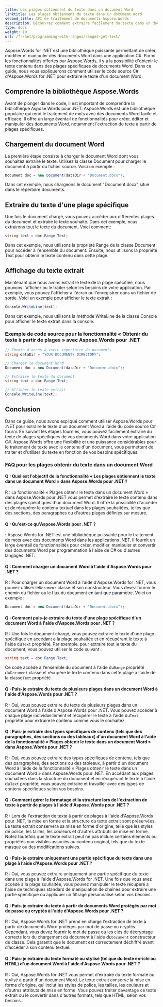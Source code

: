 ```yaml
---
title: Les plages obtiennent du texte dans un document Word
linktitle: Les plages obtiennent du texte dans un document Word
second_title: API de traitement de documents Aspose.Words
description: Découvrez comment extraire facilement du texte dans un document Word à l'aide d'Aspose.Words pour .NET.
type: docs
weight: 10
url: /fr/net/programming-with-ranges/ranges-get-text/
---
```

Aspose.Words for .NET est une bibliothèque puissante permettant de créer, modifier et manipuler des documents Word dans une application C#. Parmi les fonctionnalités offertes par Aspose.Words, il y a la possibilité d'obtenir le texte contenu dans des plages spécifiques de documents Word. Dans ce guide, nous vous expliquerons comment utiliser le code source C# d'Aspose.Words for .NET pour extraire le texte d'un document Word.

## Comprendre la bibliothèque Aspose.Words

Avant de plonger dans le code, il est important de comprendre la bibliothèque Aspose.Words pour .NET. Aspose.Words est une bibliothèque populaire qui rend le traitement de mots avec des documents Word facile et efficace. Il offre un large éventail de fonctionnalités pour créer, éditer et manipuler des documents Word, notamment l'extraction de texte à partir de plages spécifiques.

## Chargement du document Word

La première étape consiste à charger le document Word dont vous souhaitez extraire le texte. Utilisez la classe Document pour charger le document à partir du fichier source. Voici un exemple :

```csharp
Document doc = new Document(dataDir + "Document.docx");
```

Dans cet exemple, nous chargeons le document "Document.docx" situé dans le répertoire documents.

## Extraire du texte d'une plage spécifique

Une fois le document chargé, vous pouvez accéder aux différentes plages du document et extraire le texte souhaité. Dans cet exemple, nous extrairons tout le texte du document. Voici comment:

```csharp
string text = doc.Range.Text;
```

Dans cet exemple, nous utilisons la propriété Range de la classe Document pour accéder à l'ensemble du document. Ensuite, nous utilisons la propriété Text pour obtenir le texte contenu dans cette plage.

## Affichage du texte extrait

Maintenant que nous avons extrait le texte de la plage spécifiée, nous pouvons l'afficher ou le traiter selon les besoins de votre application. Par exemple, vous pouvez l'afficher à l'écran ou l'enregistrer dans un fichier de sortie. Voici un exemple pour afficher le texte extrait :

```csharp
Console.WriteLine(text);
```

Dans cet exemple, nous utilisons la méthode WriteLine de la classe Console pour afficher le texte extrait dans la console.

### Exemple de code source pour la fonctionnalité « Obtenir du texte à partir de plages » avec Aspose.Words pour .NET

```csharp
// Chemin d'accès à votre répertoire de documents
string dataDir = "YOUR DOCUMENTS DIRECTORY";

// Charger le document Word
Document doc = new Document(dataDir + "Document.docx");

// Extraire le texte du document
string text = doc.Range.Text;

// Afficher le texte extrait
Console.WriteLine(text);
```

## Conclusion

Dans ce guide, nous avons expliqué comment utiliser Aspose.Words pour .NET pour extraire le texte d'un document Word à l'aide du code source C# fourni. En suivant les étapes fournies, vous pouvez facilement extraire du texte de plages spécifiques de vos documents Word dans votre application C#. Aspose.Words offre une flexibilité et une puissance considérables pour le traitement de texte avec le contenu d'un document, vous permettant de traiter et d'utiliser du texte en fonction de vos besoins spécifiques.

### FAQ pour les plages obtenir du texte dans un document Word

#### Q : Quel est l'objectif de la fonctionnalité « Les plages obtiennent le texte dans un document Word » dans Aspose.Words pour .NET ?

R : La fonctionnalité « Plages obtenir le texte dans un document Word » dans Aspose.Words pour .NET vous permet d'extraire le texte contenu dans des plages spécifiques d'un document Word. Il offre la possibilité d'accéder et de récupérer le contenu textuel dans les plages souhaitées, telles que des sections, des paragraphes ou d'autres plages définies sur mesure.

#### Q : Qu'est-ce qu'Aspose.Words pour .NET ?

: Aspose.Words for .NET est une bibliothèque puissante pour le traitement de mots avec des documents Word dans les applications .NET. Il fournit un large éventail de fonctionnalités pour créer, modifier, manipuler et convertir des documents Word par programmation à l'aide de C# ou d'autres langages .NET.

#### Q : Comment charger un document Word à l'aide d'Aspose.Words pour .NET ?

 R : Pour charger un document Word à l'aide d'Aspose.Words for .NET, vous pouvez utiliser le`Document` classe et son constructeur. Vous devez fournir le chemin du fichier ou le flux du document en tant que paramètre. Voici un exemple :

```csharp
Document doc = new Document(dataDir + "Document.docx");
```

#### Q : Comment puis-je extraire du texte d'une plage spécifique d'un document Word à l'aide d'Aspose.Words pour .NET ?

 R : Une fois le document chargé, vous pouvez extraire le texte d'une plage spécifique en accédant à la plage souhaitée et en récupérant le texte à l'aide du`Text` propriété. Par exemple, pour extraire tout le texte du document, vous pouvez utiliser le code suivant :

```csharp
string text = doc.Range.Text;
```

 Ce code accède à l'ensemble du document à l'aide du`Range` propriété du`Document` classe et récupère le texte contenu dans cette plage à l'aide de la classe`Text` propriété.

#### Q : Puis-je extraire du texte de plusieurs plages dans un document Word à l'aide d'Aspose.Words pour .NET ?

 R : Oui, vous pouvez extraire du texte de plusieurs plages dans un document Word à l'aide d'Aspose.Words pour .NET. Vous pouvez accéder à chaque plage individuellement et récupérer le texte à l'aide du`Text` propriété pour extraire le contenu comme vous le souhaitez.

#### Q : Puis-je extraire des types spécifiques de contenu (tels que des paragraphes, des sections ou des tableaux) d'un document Word à l'aide de la fonctionnalité « Plages obtenir le texte dans un document Word » dans Aspose.Words pour .NET ?

 R : Oui, vous pouvez extraire des types spécifiques de contenu, tels que des paragraphes, des sections ou des tableaux, à partir d'un document Word à l'aide de la fonctionnalité « Plages obtenir le texte dans un document Word » dans Aspose.Words pour .NET. En accédant aux plages souhaitées dans la structure du document et en récupérant le texte à l'aide du`Text` propriété, vous pouvez extraire et travailler avec des types de contenu spécifiques selon vos besoins.

#### Q : Comment gérer le formatage et la structure lors de l'extraction de texte à partir de plages à l'aide d'Aspose.Words pour .NET ?

R : Lors de l'extraction de texte à partir de plages à l'aide d'Aspose.Words pour .NET, la mise en forme et la structure du texte extrait sont préservées. Le texte extrait conservera sa mise en forme d'origine, telle que les styles de police, les tailles, les couleurs et d'autres attributs de mise en forme. Notez toutefois que le texte extrait peut ne pas inclure certains éléments ou propriétés non visibles associés au contenu original, tels que du texte masqué ou des modifications suivies.

#### Q : Puis-je extraire uniquement une partie spécifique du texte dans une plage à l’aide d’Aspose.Words pour .NET ?

R : Oui, vous pouvez extraire uniquement une partie spécifique du texte dans une plage à l'aide d'Aspose.Words for .NET. Une fois que vous avez accédé à la plage souhaitée, vous pouvez manipuler le texte récupéré à l'aide de techniques standard de manipulation de chaînes pour extraire une partie spécifique ou appliquer un filtrage personnalisé selon vos besoins.

#### Q : Puis-je extraire du texte à partir de documents Word protégés par mot de passe ou cryptés à l'aide d'Aspose.Words pour .NET ?

 R : Oui, Aspose.Words for .NET prend en charge l'extraction de texte à partir de documents Word protégés par mot de passe ou cryptés. Cependant, vous devez fournir le mot de passe ou les clés de décryptage corrects lors du chargement du document à l'aide du`Document` constructeur de classe. Cela garantit que le document est correctement déchiffré avant d’accéder à son contenu textuel.

#### Q : Puis-je extraire du texte formaté ou stylisé (tel que du texte enrichi ou HTML) d'un document Word à l'aide d'Aspose.Words pour .NET ?

R : Oui, Aspose.Words for .NET vous permet d'extraire du texte formaté ou stylisé à partir d'un document Word. Le texte extrait conserve la mise en forme d'origine, qui inclut les styles de police, les tailles, les couleurs et d'autres attributs de mise en forme. Vous pouvez traiter davantage ce texte extrait ou le convertir dans d'autres formats, tels que HTML, selon vos besoins.